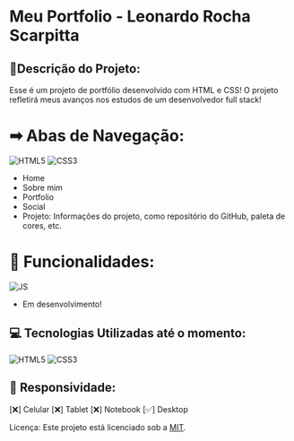 # Meu Portfolio - Leonardo Rocha Scarpitta

## 📝**Descrição do Projeto**:

Esse é um projeto de portfólio desenvolvido com HTML e CSS! O projeto refletirá meus avanços nos estudos de um desenvolvedor full stack!


# ➡ **Abas de Navegação**:
![HTML5](https://img.shields.io/badge/HTML5-%23071329?style=flat&logo=html5&logoColor=%23E34F26)
![CSS3](https://img.shields.io/badge/CSS3-%23071329?style=flat&logo=css3&logoColor=%231572B6)
- Home
- Sobre mim
- Portfolio
- Social
- Projeto: Informações do projeto, como repositório do GitHub, paleta de cores, etc.

# 📌 **Funcionalidades**:
![JS](https://img.shields.io/badge/JS-%23071329?style=flat&logo=javascript&logoColor=%23F7DF1E)

- Em desenvolvimento!

## 💻 **Tecnologias Utilizadas até o momento**:

![HTML5](https://img.shields.io/badge/HTML5-%23071329?style=flat&logo=html5&logoColor=%23E34F26) ![CSS3](https://img.shields.io/badge/CSS3-%23071329?style=flat&logo=css3&logoColor=%231572B6)

## 📱 **Responsividade**:

[❌] Celular
[❌] Tablet
[❌] Notebook
[✅] Desktop

Licença: Este projeto está licenciado sob a [MIT](https://choosealicense.com/licenses/mit/).

